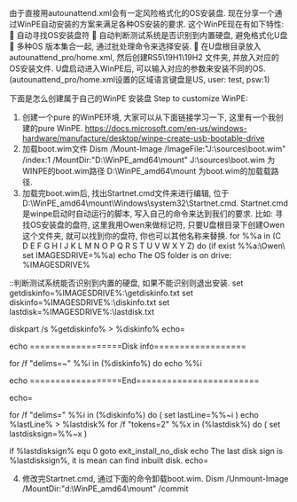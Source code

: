 由于直接用autounattend.xml会有一定风险格式化的OS安装盘.
现在分享一个通过WinPE自动安装的方案来满足各种OS安装的要求.
这个WinPE现在有如下特性:
	自动寻找OS安装盘符
	自动判断测试系统是否识别到内置硬盘, 避免格式化U盘
	多种OS 版本集合一起, 通过批处理命令来选择安装.
	在U盘根目录放入autounattend_pro/home.xml, 然后创建RS5\19H1\19H2 文件夹, 并放入对应的OS安装文件.
U盘启动进入WinPE后, 可以输入对应的参数来安装不同的OS.
(autounattend_pro/home.xml设置的区域语言键盘是US, user: test, psw:1)
 

下面是怎么创建属于自己的WinPE 安装盘
Step to customize WinPE:
1.	创建一个pure 的WinPE环境,  大家可以从下面链接学习一下, 这里有一个我创建的pure WinPE.
https://docs.microsoft.com/en-us/windows-hardware/manufacture/desktop/winpe-create-usb-bootable-drive
2.	加载boot.wim文件
Dism /Mount-Image /ImageFile:"J:\sources\boot.wim" /index:1 /MountDir:"D:\WinPE_amd64\mount"
J:\sources\boot.wim 为WINPE的boot.wim路径
D:\WinPE_amd64\mount 为boot.wim的加载载路径.
3.	加载完boot.wim后, 找出Startnet.cmd文件来进行编辑, 位于D:\WinPE_amd64\mount\Windows\system32\Startnet.cmd.
Startnet.cmd是winpe启动时自动运行的脚本, 写入自己的命令来达到我们的要求.
比如: 寻找OS安装盘的盘符, 这里我用Owen来做标记符, 只要U盘根目录下创建Owen这个文件夹, 就可以找到你的盘符, 你也可以其他名称来替换.
for %%a in (C D E F G H I J K L M N O P Q R S T U V W X Y Z) do (if exist %%a:\Owen\ set IMAGESDRIVE=%%a)
echo The OS folder is on drive: %IMAGESDRIVE%

::判断测试系统能否识别到内置的硬盘, 如果不能识别则退出安装.
set getdiskinfo=%IMAGESDRIVE%:\getdiskinfo.txt
set diskinfo=%IMAGESDRIVE%:\diskinfo.txt
set lastdisk=%IMAGESDRIVE%:\lastdisk.txt

diskpart /s %getdiskinfo% > %diskinfo%
echo=

echo ==================Disk info==================

for /f "delims=~" %%i in (%diskinfo%) do echo %%i

echo ==================End========================

echo=

for /f "delims=" %%i in (%diskinfo%) do (
set lastLine=%%~i
)
echo %lastLine% > %lastdisk%
for /f "tokens=2" %%x in (%lastdisk%) do (
set lastdisksign=%%~x
)

if %lastdisksign% equ 0 goto exit_install_no_disk
echo The last disk sign is %lastdisksign%, it is mean can find inbuilt disk.
echo=

4.	修改完Startnet.cmd, 通过下面的命令卸载boot.wim.
Dism /Unmount-Image /MountDir:"d:\WinPE_amd64\mount" /commit
